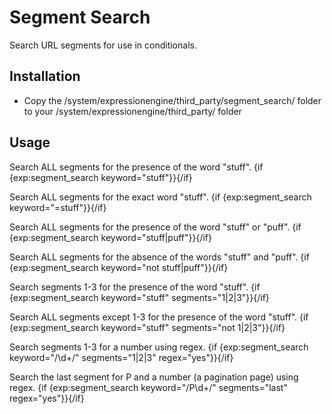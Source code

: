 # Segment Search #
Search URL segments for use in conditionals.

## Installation

* Copy the /system/expressionengine/third_party/segment_search/ folder to your /system/expressionengine/third_party/ folder

## Usage

Search ALL segments for the presence of the word "stuff".
	{if {exp:segment_search keyword="stuff"}}{/if}

Search ALL segments for the exact word "stuff".
	{if {exp:segment_search keyword="=stuff"}}{/if}

Search ALL segments for the presence of the word "stuff" or "puff".
	{if {exp:segment_search keyword="stuff|puff"}}{/if}

Search ALL segments for the absence of the words "stuff" and "puff".
	{if {exp:segment_search keyword="not stuff|puff"}}{/if}

Search segments 1-3 for the presence of the word "stuff".
	{if {exp:segment_search keyword="stuff" segments="1|2|3"}}{/if}

Search ALL segments except 1-3 for the presence of the word "stuff".
	{if {exp:segment_search keyword="stuff" segments="not 1|2|3"}}{/if}

Search segments 1-3 for a number using regex.
	{if {exp:segment_search keyword="/\d+/" segments="1|2|3" regex="yes"}}{/if}

Search the last segment for P and a number (a pagination page) using regex.
	{if {exp:segment_search keyword="/P\d+/" segments="last" regex="yes"}}{/if}